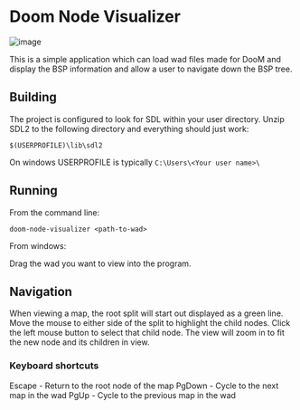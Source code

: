 # Doom Node Visualizer

![image](https://user-images.githubusercontent.com/554740/176973155-5e56e6d4-00d0-4aaf-83b4-bc79c52d05af.png)

This is a simple application which can load wad files made for DooM and display the BSP information and allow a user to navigate down the BSP tree.

## Building

The project is configured to look for SDL within your user directory. Unzip SDL2 to the following directory and everything should just work:

`$(USERPROFILE)\lib\sdl2`

On windows USERPROFILE is typically `C:\Users\<Your user name>\`

## Running

From the command line:

`doom-node-visualizer <path-to-wad>`

From windows:

Drag the wad you want to view into the program.

## Navigation

When viewing a map, the root split will start out displayed as a green line. Move the mouse to either side of the split to highlight the child nodes. Click the left mouse button to select that child node. The view will zoom in to fit the new node and its children in view.

### Keyboard shortcuts

Escape - Return to the root node of the map
PgDown - Cycle to the next map in the wad
PgUp   - Cycle to the previous map in the wad
